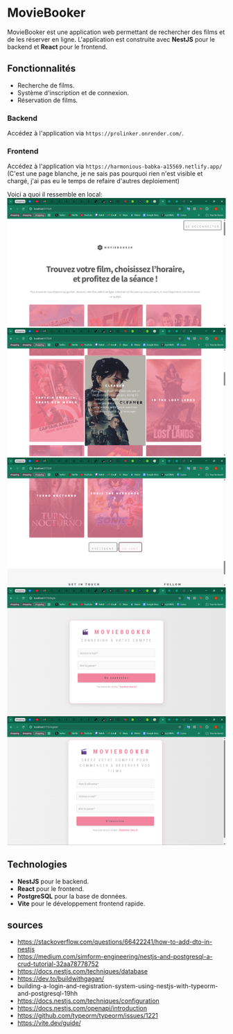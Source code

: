 # MovieBooker

MovieBooker est une application web permettant de rechercher des films et de les réserver en ligne. L'application est construite avec **NestJS** pour le backend et **React** pour le frontend.

## Fonctionnalités

- Recherche de films.
- Système d'inscription et de connexion.
- Réservation de films.

### Backend
Accédez à l'application via `https://prolinker.onrender.com/`.

### Frontend

Accédez à l'application via `https://harmonious-babka-a15569.netlify.app/` (C'est une page blanche, je ne sais pas pourquoi rien n'est visible et chargé, j'ai pas eu le temps de refaire d'autres deploiement)

Voici a quoi il ressemble en local:
![alt text](image.png)
![alt text](image-1.png)
![alt text](image-2.png)
![alt text](image-3.png)
![alt text](image-4.png)

## Technologies

- **NestJS** pour le backend.
- **React** pour le frontend.
- **PostgreSQL** pour la base de données.
- **Vite** pour le développement frontend rapide.

## sources

- https://stackoverflow.com/questions/66422241/how-to-add-dto-in-nestjs
- https://medium.com/simform-engineering/nestjs-and-postgresql-a-crud-tutorial-32aa78778752
- https://docs.nestjs.com/techniques/database
- https://dev.to/buildwithgagan/
- building-a-login-and-registration-system-using-nestjs-with-typeorm-and-postgresql-19hh
- https://docs.nestjs.com/techniques/configuration
- https://docs.nestjs.com/openapi/introduction
- https://github.com/typeorm/typeorm/issues/1221
- https://vite.dev/guide/
